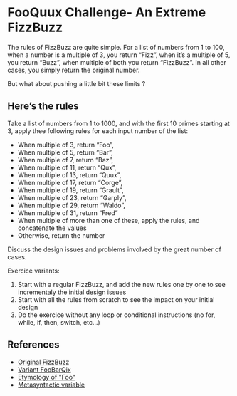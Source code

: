 # FooQuux Challenge- An Extreme FizzBuzz

The rules of FizzBuzz are quite simple. For a list of numbers from 1 to 100, when a number is a multiple of 3, you return “Fizz”, when it’s a multiple of 5, you return “Buzz”, when multiple of both you return “FizzBuzz”. In all other cases, you simply return the original number.

But what about pushing a little bit these limits ? 

## Here’s the rules

Take a list of numbers from 1 to 1000, and with the first 10 primes starting at 3, apply thee following rules for each input number of the list:

* When multiple of 3, return “Foo”,
* When multiple of 5, return “Bar”,
* When multiple of 7, return “Baz”,
* When multiple of 11, return “Qux”,
* When multiple of 13, return “Quux”,
* When multiple of 17, return “Corge”,
* When multiple of 19, return “Grault”,
* When multiple of 23, return “Garply”,
* When multiple of 29, return “Waldo”,
* When multiple of 31, return “Fred”
* When multiple of more than one of these, apply the rules, and concatenate the values
* Otherwise, return the number

Discuss the design issues and problems involved by the great number of cases.

Exercice variants:

1. Start with a regular FizzBuzz, and add the new rules one by one to see incrementaly the initial design issues
2. Start with all the rules from scratch to see the impact on your initial design
3. Do the exercice without any loop or conditional instructions (no for, while, if, then, switch, etc…)


## References

* [Original FizzBuzz](http://codingdojo.org/kata/FizzBuzz/)
* [Variant FooBarQix](http://codingdojo.org/kata/FooBarQix/)
* [Etymology of "Foo"](https://www.ietf.org/rfc/rfc3092.txt)
* [Metasyntactic variable](https://en.wikipedia.org/wiki/Metasyntactic_variable)
